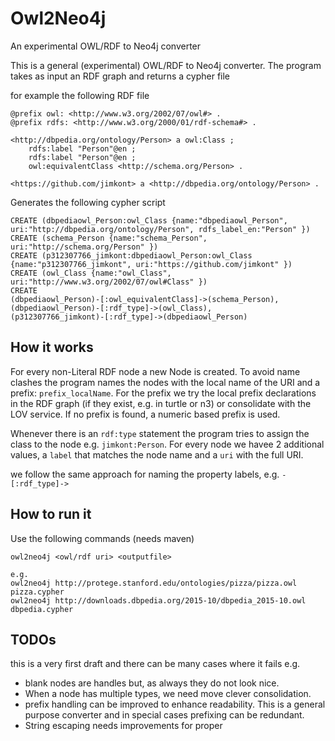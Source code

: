 # Owl2Neo4j
An experimental OWL/RDF to Neo4j converter

This is a general (experimental) OWL/RDF to Neo4j converter. The program takes as input an RDF graph and returns a cypher file

for example the following RDF file
```
@prefix owl: <http://www.w3.org/2002/07/owl#> .
@prefix rdfs: <http://www.w3.org/2000/01/rdf-schema#> .

<http://dbpedia.org/ontology/Person> a owl:Class ;
    rdfs:label "Person"@en ;
    rdfs:label "Person"@en ;
    owl:equivalentClass <http://schema.org/Person> .

<https://github.com/jimkont> a <http://dbpedia.org/ontology/Person> .
```
Generates the following cypher script

```
CREATE (dbpediaowl_Person:owl_Class {name:"dbpediaowl_Person", uri:"http://dbpedia.org/ontology/Person", rdfs_label_en:"Person" })
CREATE (schema_Person {name:"schema_Person", uri:"http://schema.org/Person" })
CREATE (p312307766_jimkont:dbpediaowl_Person:owl_Class {name:"p312307766_jimkont", uri:"https://github.com/jimkont" })
CREATE (owl_Class {name:"owl_Class", uri:"http://www.w3.org/2002/07/owl#Class" })
CREATE
(dbpediaowl_Person)-[:owl_equivalentClass]->(schema_Person),
(dbpediaowl_Person)-[:rdf_type]->(owl_Class),
(p312307766_jimkont)-[:rdf_type]->(dbpediaowl_Person)
```

## How it works
For every non-Literal RDF node a new Node is created. 
To avoid name clashes the program names the nodes with the local name of the URI and a prefix: `prefix_localName`.
For the prefix we try the local prefix declarations in the RDF graph (if they exist, e.g. in turtle or n3) or consolidate with the LOV service.
If no prefix is found, a numeric based prefix is used.

Whenever there is an `rdf:type` statement the program tries to assign the class to the node e.g. `jimkont:Person`.
For every node we havee 2 additional values, a `label` that matches the node name and a `uri` with the full URI.

we follow the same approach for naming the property labels, e.g. `-[:rdf_type]->`

## How to run it
Use the following commands (needs maven)
```
owl2neo4j <owl/rdf uri> <outputfile>

e.g.
owl2neo4j http://protege.stanford.edu/ontologies/pizza/pizza.owl pizza.cypher
owl2neo4j http://downloads.dbpedia.org/2015-10/dbpedia_2015-10.owl dbpedia.cypher
```

## TODOs
this is a very first draft and there can be many cases where it fails e.g.
 * blank nodes are handles but, as always they do not look nice.
 * When a node has multiple types, we need move clever consolidation.
 * prefix handling can be improved to enhance readability. 
   This is a general purpose converter and in special cases prefixing can be redundant.
 * String escaping needs improvements for proper 